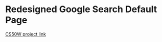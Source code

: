 # Redesigned Google Search Default Page

[CS50W project link](https://cs50.harvard.edu/web/2020/projects/0/search/)
